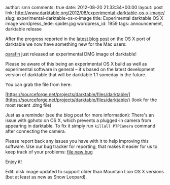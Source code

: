 author: smn
comments: true
date: 2012-08-20 21:33:34+00:00
layout: post
link: http://www.darktable.org/2012/08/experimental-darktable-os-x-image/
slug: experimental-darktable-os-x-image
title: Experimental darktable OS X image
wordpress_lede: spider.jpg
wordpress_id: 1959
tags: announcement, darktable release

After the progress reported in the [latest blog post]({filename}/blog/2012-08-14-bringing-current-darktable-to-os-x/2012-08-14-bringing-current-darktable-to-os-x.md) on the OS X port of darktable we now have something new for the Mac users:

[parafin]({author}parafin) just released an experimental DMG image of darktable!

Please be aware of this being an experimental OS X build as well as experimental software in general&nbsp;– it's based on the latest development version of darktable that will be darktable 1.1 someday in the future.

You can grab the file from here:

[https://sourceforge.net/projects/darktable/files/darktable/](https://sourceforge.net/projects/darktable/files/darktable/) (look for the most recent .dmg file)

Just as a reminder (see the blog post for more information): There's an issue with gphoto on OS X, which prevents a plugged-in camera from appearing in darktable. To fix it simply run `killall PTPCamera` command after connecting the camera.

Please report back any issues you have with it to help improving this software. Use our bug tracker for reporting, that makes it easier for us to keep track of your problems: [file new bug](https://darktable.org/redmine/projects/darktable/issues/new)

Enjoy it!

Edit: disk image updated to support older than Mountain Lion OS X versions (but at least as new as Snow Leopard).
